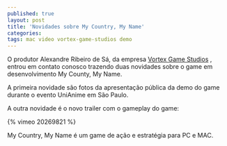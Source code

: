 ```yaml
---
published: true
layout: post
title: 'Novidades sobre My Country, My Name'
categories: 
tags: mac video vortex-game-studios demo
---
```

O produtor Alexandre Ribeiro de S&#225;, da empresa <a href="http://vortexgamestudios.com.br" target="_blank">Vortex Game Studios</a>
, entrou em contato conosco trazendo duas novidades sobre o game em desenvolvimento My County, My Name.
 
A primeira novidade s&#227;o fotos da apresenta&#231;&#227;o p&#250;blica da demo do game durante o evento UniAnime em S&#227;o Paulo.
 


 
A outra novidade &#233; o novo trailer com o gameplay do game:
 
{% vimeo 20269821 %}
 
My Country, My Name &#233; um game de a&#231;&#227;o e estrat&#233;gia para PC e MAC.
 
